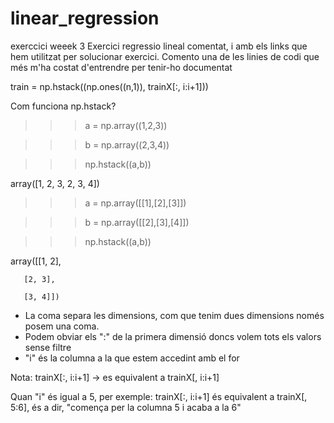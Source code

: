 # linear_regression
exerccici weeek 3
Exercici regressio lineal comentat, i amb els links que hem utilitzat per solucionar exercici.
Comento una de les linies de codi que més m'ha costat d'entrendre per  tenir-ho documentat

train = np.hstack((np.ones((n,1)), trainX[:, i:i+1]))

Com funciona np.hstack?

>>> a = np.array((1,2,3))

>>> b = np.array((2,3,4))

>>> np.hstack((a,b))

array([1, 2, 3, 2, 3, 4])

>>> a = np.array([[1],[2],[3]])

>>> b = np.array([[2],[3],[4]])

>>> np.hstack((a,b))

array([[1, 2],

       [2, 3],
       
       [3, 4]])

- La coma separa les dimensions, com que tenim dues dimensions només posem una coma.
- Podem obviar els ":" de la primera dimensió doncs volem tots els valors sense filtre
- "i" és la columna a la que estem accedint amb el for

Nota: trainX[:, i:i+1] -> es equivalent a trainX[, i:i+1]

Quan "i" és igual a 5, per exemple:
trainX[:, i:i+1] és equivalent a trainX[, 5:6], és a dir, "comença per la columna 5
i acaba a la 6"
